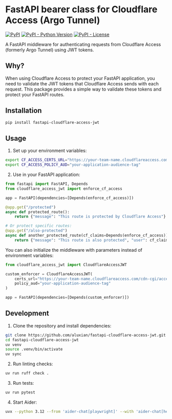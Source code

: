 # FastAPI bearer class for Cloudflare Access (Argo Tunnel)

[![PyPI](https://img.shields.io/pypi/v/fastapi-cloudflare-access-jwt)](https://pypi.org/project/fastapi-cloudflare-access-jwt/)
[![PyPI - Python Version](https://img.shields.io/pypi/pyversions/fastapi-cloudflare-access-jwt)](https://pypi.org/project/fastapi-cloudflare-access-jwt/)
[![PyPI - License](https://img.shields.io/pypi/l/fastapi-cloudflare-access-jwt)](https://pypi.org/project/fastapi-cloudflare-access-jwt/)

A FastAPI middleware for authenticating requests from Cloudflare Access (formerly Argo Tunnel) using JWT tokens.

## Why?

When using Cloudflare Access to protect your FastAPI application, you need to validate the JWT tokens that Cloudflare Access sends with each request. This package provides a simple way to validate these tokens and protect your FastAPI routes.

## Installation

```sh
pip install fastapi-cloudflare-access-jwt
```

## Usage

1. Set up your environment variables:

```sh
export CF_ACCESS_CERTS_URL="https://your-team-name.cloudflareaccess.com/cdn-cgi/access/certs"
export CF_ACCESS_POLICY_AUD="your-application-audience-tag"
```

2. Use in your FastAPI application:

```python
from fastapi import FastAPI, Depends
from cloudflare_access_jwt import enforce_cf_access

app = FastAPI(dependencies=[Depends(enforce_cf_access)])

@app.get("/protected")
async def protected_route():
    return {"message": "This route is protected by Cloudflare Access"}

# Or protect specific routes:
@app.get("/also-protected")
async def another_protected_route(cf_claims=Depends(enforce_cf_access)):
    return {"message": "This route is also protected", "user": cf_claims}
```

You can also initialize the middleware with parameters instead of environment variables:

```python
from cloudflare_access_jwt import CloudflareAccessJWT

custom_enforcer = CloudflareAccessJWT(
    certs_url="https://your-team-name.cloudflareaccess.com/cdn-cgi/access/certs",
    policy_aud="your-application-audience-tag"
)

app = FastAPI(dependencies=[Depends(custom_enforcer)])
```

## Development

1. Clone the repository and install dependencies:

```sh
git clone https://github.com/aluxian/fastapi-cloudflare-access-jwt.git
cd fastapi-cloudflare-access-jwt
uv venv
source .venv/bin/activate
uv sync
```

2. Run linting checks:

```sh
uv run ruff check .
```

3. Run tests:

```sh
uv run pytest
```

4. Start Aider:

```sh
uvx --python 3.12 --from 'aider-chat[playwright]' --with 'aider-chat[help]' aider
```
